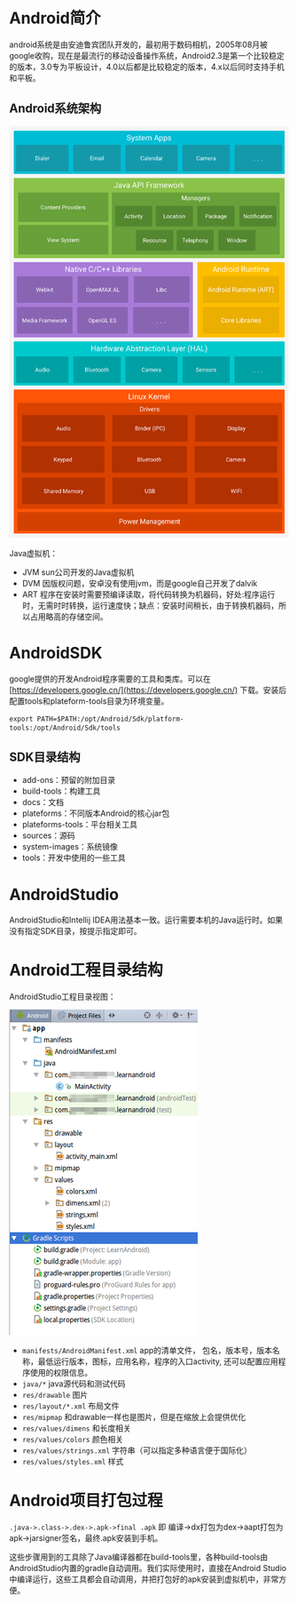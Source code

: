 # Android简介

android系统是由安迪鲁宾团队开发的，最初用于数码相机，2005年08月被google收购，现在是最流行的移动设备操作系统，Android2.3是第一个比较稳定的版本，3.0专为平板设计，4.0以后都是比较稳定的版本，4.x以后同时支持手机和平板。

## Android系统架构

![](res/1.png)

Java虚拟机：

* JVM sun公司开发的Java虚拟机
* DVM 因版权问题，安卓没有使用jvm，而是google自己开发了dalvik
* ART 程序在安装时需要预编译读取，将代码转换为机器码，好处:程序运行时，无需时时转换，运行速度快；缺点：安装时间稍长，由于转换机器码，所以占用略高的存储空间。

# AndroidSDK

google提供的开发Android程序需要的工具和类库。可以在 [https://developers.google.cn/](https://developers.google.cn/) 下载。安装后配置tools和plateform-tools目录为环境变量。

```shell
export PATH=$PATH:/opt/Android/Sdk/platform-tools:/opt/Android/Sdk/tools
```

## SDK目录结构

* add-ons：预留的附加目录
* build-tools：构建工具
* docs：文档
* plateforms：不同版本Android的核心jar包
* plateforms-tools：平台相关工具
* sources：源码
* system-images：系统镜像
* tools：开发中使用的一些工具

# AndroidStudio

AndroidStudio和Intellij IDEA用法基本一致。运行需要本机的Java运行时。如果没有指定SDK目录，按提示指定即可。

# Android工程目录结构

AndroidStudio工程目录视图：

![](res/2.png)

* `manifests/AndroidManifest.xml` app的清单文件， 包名，版本号，版本名称，最低运行版本，图标，应用名称，程序的入口activity, 还可以配置应用程序使用的权限信息。
* `java/*` java源代码和测试代码
* `res/drawable` 图片
* `res/layout/*.xml` 布局文件
* `res/mipmap` 和drawable一样也是图片，但是在缩放上会提供优化
* `res/values/dimens` 和长度相关
* `res/values/colors` 颜色相关
* `res/values/strings.xml` 字符串（可以指定多种语言便于国际化）
* `res/values/styles.xml` 样式

# Android项目打包过程

`.java->.class->.dex->.apk->final .apk` 即 编译->dx打包为dex->aapt打包为apk->jarsigner签名，最终.apk安装到手机。

这些步骤用到的工具除了Java编译器都在build-tools里，各种build-tools由AndroidStudio内置的gradle自动调用。我们实际使用时，直接在Android Studio中编译运行，这些工具都会自动调用，并把打包好的apk安装到虚拟机中，非常方便。
